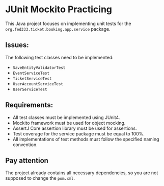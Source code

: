 # JUnit Mockito Practicing
This Java project focuses on implementing unit tests for the `org.fed333.ticket.booking.app.service` package.

## Issues:
The following test classes need to be implemented:

* `SaveEntityValidatorTest`
* `EventServiceTest`
* `TicketServiceTest`
* `UserAccountServiceTest`
* `UserServiceTest`

## Requirements:
* All test classes must be implemented using JUnit4.
* Mockito framework must be used for object mocking.
* AssertJ Core assertion library must be used for assertions.
* Test coverage for the service package must be equal to 100%.
* All implementations of test methods must follow the specified naming convention.

## Pay attention
The project already contains all necessary dependencies, so you are not supposed to change the `pom.xml`.